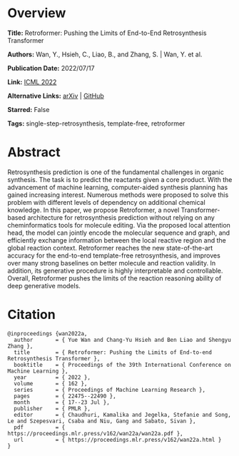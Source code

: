 # Overview
**Title:**
Retroformer: Pushing the Limits of End-to-End Retrosynthesis Transformer

**Authors:**
Wan, Y., Hsieh, C., Liao, B., and Zhang, S. |
Wan, Y. et al.

**Publication Date:**
2022/07/17

**Link:**
[ICML 2022](https://proceedings.mlr.press/v162/wan22a.html)

**Alternative Links:**
[arXiv](https://arxiv.org/abs/2201.12475) |
[GitHub](https://github.com/yuewan2/Retroformer)

**Starred:**
False

**Tags:**
single-step-retrosynthesis, template-free, retroformer


# Abstract
Retrosynthesis prediction is one of the fundamental challenges in organic synthesis.
The task is to predict the reactants given a core product.
With the advancement of machine learning, computer-aided synthesis planning has gained increasing interest.
Numerous methods were proposed to solve this problem with different levels of dependency on additional chemical knowledge.
In this paper, we propose Retroformer, a novel Transformer-based architecture for retrosynthesis prediction without relying on any cheminformatics tools for molecule editing.
Via the proposed local attention head, the model can jointly encode the molecular sequence and graph, and efficiently exchange information between the local reactive region and the global reaction context.
Retroformer reaches the new state-of-the-art accuracy for the end-to-end template-free retrosynthesis, and improves over many strong baselines on better molecule and reaction validity.
In addition, its generative procedure is highly interpretable and controllable.
Overall, Retroformer pushes the limits of the reaction reasoning ability of deep generative models.


# Citation
```
@inproceedings {wan2022a,
  author       = { Yue Wan and Chang-Yu Hsieh and Ben Liao and Shengyu Zhang },
  title        = { Retroformer: Pushing the Limits of End-to-end Retrosynthesis Transformer },
  booktitle    = { Proceedings of the 39th International Conference on Machine Learning },
  year         = { 2022 },
  volume       = { 162 },
  series       = { Proceedings of Machine Learning Research },
  pages        = { 22475--22490 },
  month        = { 17--23 Jul },
  publisher    = { PMLR },
  editor       = { Chaudhuri, Kamalika and Jegelka, Stefanie and Song, Le and Szepesvari, Csaba and Niu, Gang and Sabato, Sivan },
  pdf          = { https://proceedings.mlr.press/v162/wan22a/wan22a.pdf },
  url          = { https://proceedings.mlr.press/v162/wan22a.html }
}
```

